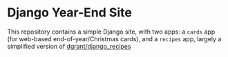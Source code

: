 # Django Year-End Site

This repository contains a simple Django site, with two apps: a `cards` app
(for web-based end-of-year/Christmas cards), and a `recipes` app, largely a
simplified version of
[dgrant/django_recipes](https://github.com/dgrant/django_recipes)
